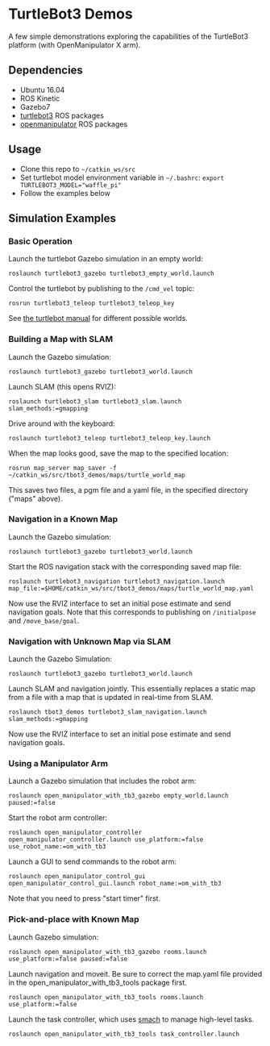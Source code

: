 # TurtleBot3 Demos

A few simple demonstrations exploring the capabilities of the TurtleBot3 platform (with OpenManipulator X arm).

## Dependencies

- Ubuntu 16.04
- ROS Kinetic
- Gazebo7
- [turtlebot3](http://emanual.robotis.com/docs/en/platform/turtlebot3/pc_setup/#pc_setup) ROS packages
- [openmanipulator](http://emanual.robotis.com/docs/en/platform/openmanipulator_x/ros_setup/#install-ros-packages) ROS packages

## Usage

- Clone this repo to `~/catkin_ws/src`
- Set turtlebot model environment variable in `~/.bashrc`: `export TURTLEBOT3_MODEL="waffle_pi"`
- Follow the examples below

## Simulation Examples

### Basic Operation

Launch the turtlebot Gazebo simulation in an empty world:

`roslaunch turtlebot3_gazebo turtlebot3_empty_world.launch`

Control the turtlebot by publishing to the `/cmd_vel` topic:

`rosrun turtlebot3_teleop turtlebot3_teleop_key`

See [the turtlebot manual](http://emanual.robotis.com/docs/en/platform/turtlebot3/simulation/#turtlebot3-simulation-using-gazebo) for different possible worlds.

### Building a Map with SLAM 

Launch the Gazebo simulation:

`roslaunch turtlebot3_gazebo turtlebot3_world.launch`

Launch SLAM (this opens RVIZ):

`roslaunch turtlebot3_slam turtlebot3_slam.launch slam_methods:=gmapping`

Drive around with the keyboard:

`roslaunch turtlebot3_teleop turtlebot3_teleop_key.launch`

When the map looks good, save the map to the specified location:

`rosrun map_server map_saver -f ~/catkin_ws/src/tbot3_demos/maps/turtle_world_map`

This saves two files, a pgm file and a yaml file, in the specified directory ("maps" above). 

### Navigation in a Known Map

Launch the Gazebo simulation:

`roslaunch turtlebot3_gazebo turtlebot3_world.launch`

Start the ROS navigation stack with the corresponding saved map file:

`roslaunch turtlebot3_navigation turtlebot3_navigation.launch map_file:=$HOME/catkin_ws/src/tbot3_demos/maps/turtle_world_map.yaml`

Now use the RVIZ interface to set an initial pose estimate and send navigation goals. Note that this corresponds to publishing on `/initialpose` and `/move_base/goal`.

### Navigation with Unknown Map via SLAM

Launch the Gazebo Simulation:

`roslaunch turtlebot3_gazebo turtlebot3_world.launch`

Launch SLAM and navigation jointly. This essentially replaces a static map from a file with a map that
is updated in real-time from SLAM.

`roslaunch tbot3_demos turtlebot3_slam_navigation.launch slam_methods:=gmapping`

Now use the RVIZ interface to set an initial pose estimate and send navigation goals.

### Using a Manipulator Arm

Launch a Gazebo simulation that includes the robot arm:

`roslaunch open_manipulator_with_tb3_gazebo empty_world.launch paused:=false`

Start the robot arm controller:

`roslaunch open_manipulator_controller open_manipulator_controller.launch use_platform:=false use_robot_name:=om_with_tb3`

Launch a GUI to send commands to the robot arm:

`roslaunch open_manipulator_control_gui open_manipulator_control_gui.launch robot_name:=om_with_tb3`

Note that you need to press "start timer" first. 


### Pick-and-place with Known Map

Launch Gazebo simulation:

`roslaunch open_manipulator_with_tb3_gazebo rooms.launch use_platform:=false paused:=false`

Launch navigation and moveit. Be sure to correct the map.yaml file provided in the open_manipulator_with_tb3_tools package first. 

`roslaunch open_manipulator_with_tb3_tools rooms.launch use_platform:=false`

Launch the task controller, which uses [smach](http://wiki.ros.org/smach) to manage high-level tasks. 

`roslaunch open_manipulator_with_tb3_tools task_controller.launch`

